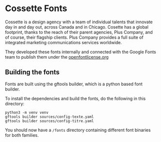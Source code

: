 # Cossette Fonts

Cossette is a design agency with a team of individual talents that innovate day in and day out, across Canada and in Chicago.
Cosette has a global footprint, thanks to the reach of their parent agencies, Plus Company, and of course, their flagship clients.
Plus Company provides a full suite of integrated marketing communications services worldwide.

They developed these fonts internally and connected with the Google Fonts team to publish them under the [openfontlicense.org](https://openfontlicense.org)

## Building the fonts

Fonts are built using the gftools builder, which is a python based font builder.

To install the dependencies and build the fonts, do the following in this directory:

```
python3 -m venv venv
gftools builder sources/config-texte.yaml
gftools builder sources/config-titre.yaml
```

You should now have a `/fonts` directory containing different font binaries for both families.
